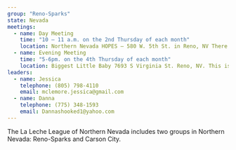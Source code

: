 ```yaml
---
group: "Reno-Sparks"
state: Nevada
meetings:
  - name: Day Meeting
    time: "10 – 11 a.m. on the 2nd Thursday of each month"
    location: Northern Nevada HOPES – 580 W. 5th St. in Reno, NV There is parking across the street in the St. Mary’s lot on 5th, between Washington St. and Bell St. The meeting is in Conference Room B, 3rd Floor.
  - name: Evening Meeting
    time: "5-6pm. on the 4th Thursday of each month"
    location: Biggest Little Baby 7693 S Virginia St. Reno, NV. This is a cafe-style meeting.
leaders:
  - name: Jessica
    telephone: (805) 798-4110
    email: mclemore.jessica@gmail.com
  - name: Danna
    telephone: (775) 348-1593
    email: Dannashooked1@yahoo.com
---
```

The La Leche League of Northern Nevada includes two groups in Northern Nevada: Reno-Sparks and Carson City.